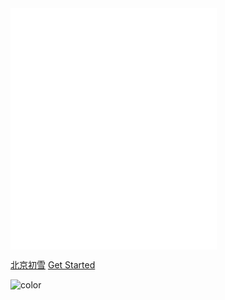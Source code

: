 

[^_^]:[logo](logo1.gif)

<iframe frameborder="no" border="0" marginwidth="0" marginheight="0" width=330 height=86 src="//music.163.com/outchain/player?type=2&id=478507889&auto=1&height=66"></iframe>  
</br>
<iframe frameborder="no" border="0" marginwidth="0" marginheight="0" width=330 height=300 src="iframe.html"></iframe>

[北京初雪](https://live.baidu.com/m/media/pclive/pchome/live.html?room_id=4948155857&source=search)
[Get Started](README)

![color](#fff)

